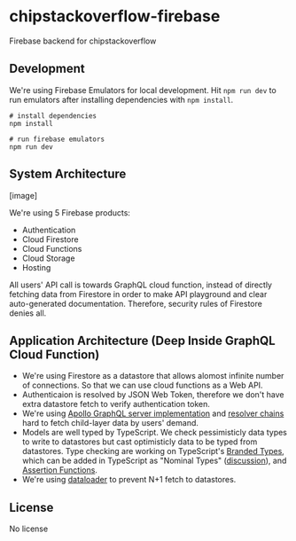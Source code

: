 # chipstackoverflow-firebase

Firebase backend for chipstackoverflow

## Development

We're using Firebase Emulators for local development. Hit `npm run dev` to run emulators after installing dependencies with `npm install`.

```
# install dependencies
npm install

# run firebase emulators
npm run dev
```

## System Architecture

[image]

We're using 5 Firebase products:

- Authentication
- Cloud Firestore
- Cloud Functions
- Cloud Storage
- Hosting

All users' API call is towards GraphQL cloud function, instead of directly fetching data from Firestore in order to make API playground and clear auto-generated documentation. Therefore, security rules of Firestore denies all.

## Application Architecture (Deep Inside GraphQL Cloud Function)

- We're using Firestore as a datastore that allows alomost infinite number of connections. So that we can use cloud functions as a Web API.
- Authenticaion is resolved by JSON Web Token, therefore we don't have extra datastore fetch to verify authentication token.
- We're using [Apollo GraphQL server implementation](https://github.com/apollographql/apollo-server) and [resolver chains](https://www.apollographql.com/docs/apollo-server/data/resolvers/#resolver-chains) hard to fetch child-layer data by users' demand.
- Models are well typed by TypeScript. We check pessimisticly data types to write to datastores but cast optimisticly data to be typed from datastores. Type checking are working on TypeScript's [Branded Types](https://medium.com/@KevinBGreene/surviving-the-typescript-ecosystem-branding-and-type-tagging-6cf6e516523d), which can be added in TypeScript as "Nominal Types" ([discussion](https://github.com/Microsoft/Typescript/issues/202)), and [Assertion Functions](https://www.typescriptlang.org/docs/handbook/release-notes/typescript-3-7.html#assertion-functions).
- We're using [dataloader](https://github.com/graphql/dataloader) to prevent N+1 fetch to datastores.

## License

No license

